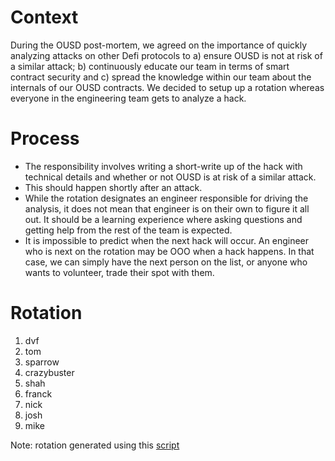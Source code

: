 
# Context
During the OUSD post-mortem, we agreed on the importance of quickly analyzing attacks on other Defi protocols to a) ensure OUSD is not at risk of a similar attack; b) continuously educate our team in terms of smart contract security and c) spread the knowledge within our team about the internals of our OUSD contracts.
We decided to setup up a rotation whereas everyone in the engineering team gets to analyze a hack.

# Process
 - The responsibility involves writing a short-write up of the hack with technical details and whether or not OUSD is at risk of a similar attack.
 - This should happen shortly after an attack.
 - While the rotation designates an engineer responsible for driving the analysis, it does not mean that engineer is on their own to figure it all out. It should be a learning experience where asking questions and getting help from the rest of the team is expected.
 - It is impossible to predict when the next hack will occur. An engineer who is next on the rotation may be OOO when a hack happens. In that case, we can simply have the next person on the list, or anyone who wants to volunteer, trade their spot with them.

# Rotation
  1. dvf
  1. tom
  1. sparrow
  1. crazybuster
  1. shah
  1. franck
  1. nick
  1. josh
  1. mike

Note: rotation generated using this [script](https://gist.github.com/franckc/052f5a802f294683453e2578867ad90b)
